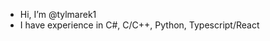 - Hi, I’m @tylmarek1
- I have experience in C#, C/C++, Python, Typescript/React

<!---
tylmarek1/tylmarek1 is a ✨ special ✨ repository because its `README.md` (this file) appears on your GitHub profile.
You can click the Preview link to take a look at your changes.
--->

